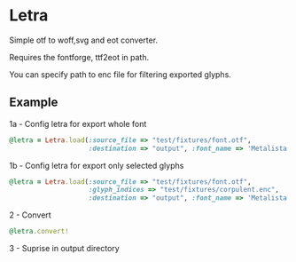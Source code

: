 Letra
===========

Simple otf to woff,svg and eot converter.

Requires the fontforge, ttf2eot in path.

You can specify path to enc file for filtering exported glyphs.

Example
-------
1a - Config letra for export whole font

```ruby
@letra = Letra.load(:source_file => "test/fixtures/font.otf", 
                    :destination => "output", :font_name => 'Metalista')
```
1b - Config letra for export only selected glyphs

```ruby
@letra = Letra.load(:source_file => "test/fixtures/font.otf",
                    :glyph_indices => "test/fixtures/corpulent.enc",
                    :destination => "output", :font_name => 'Metalista')
```                       
2 - Convert

```ruby                      
@letra.convert!                        
```
3 - Suprise in output directory